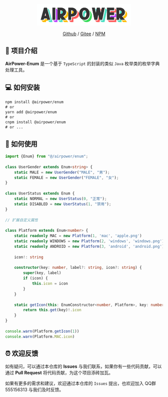 <p align="center">
  <img width="300" src="./assets/airpower-bg.svg"/>
</p>

<p align="center">
<a href="https://github.com/AirPowerTeam/AirPower">Github</a> /
<a href="https://gitee.com/air-power/AirPower">Gitee</a> /
<a href="https://www.npmjs.com/package/airpower">NPM</a>
</p>

## 🎉 项目介绍

**AirPower-Enum** 是一个基于 `TypeScript` 的封装的类似 `Java` 枚举类的枚举字典处理工具。

## 💻 如何安装

```shell
npm install @airpower/enum
# or
yarn add @airpower/enum
# or
cnpm install @airpower/enum
# or ...
```

## 📖 如何使用

```ts
import {Enum} from "@/airpower/enum";

class UserGender extends Enum<string> {
    static MALE = new UserGender("MALE", "男");
    static FEMALE = new UserGender("FEMALE", "女");
}

class UserStatus extends Enum {
    static NORMAL = new UserStatus(0, "正常");
    static DISABLED = new UserStatus(1, "禁用");
}

// 扩展自定义属性

class Platform extends Enum<number> {
    static readonly MAC = new Platform(1, 'mac', 'apple.png')
    static readonly WINDOWS = new Platform(2, 'windows', 'windows.png')
    static readonly ANDROID = new Platform(3, 'android', 'android.png')

    icon!: string

    constructor(key: number, label?: string, icon?: string) {
        super(key, label)
        if (icon) {
            this.icon = icon
        }
    }

    static getIcon(this: EnumConstructor<number, Platform>, key: number) {
        return this.get(key)!.icon
    }
}

console.warn(Platform.getIcon(1))
console.warn(Platform.MAC.icon)

```

## ⏰ 欢迎反馈

如有疑问，可以通过本仓库的 **Issues** 与我们联系，如果你有一些代码贡献，可以通过 **Pull Request** 将代码贡献，为这个项目添砖加瓦。

如果有更多的需求和建议，欢迎通过本仓库的 `Issues` 提出，也欢迎加入 QQ群 555156313 与我们及时反馈。
